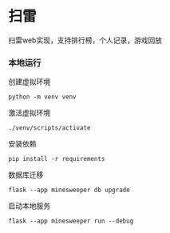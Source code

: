 # 扫雷
扫雷web实现，支持排行榜，个人记录，游戏回放
### 本地运行
创建虚拟环境
```
python -m venv venv
```
激活虚拟环境
```
./venv/scripts/activate
```
安装依赖
```
pip install -r requirements
```
数据库迁移
```
flask --app minesweeper db upgrade
```
启动本地服务
```
flask --app minesweeper run --debug
```